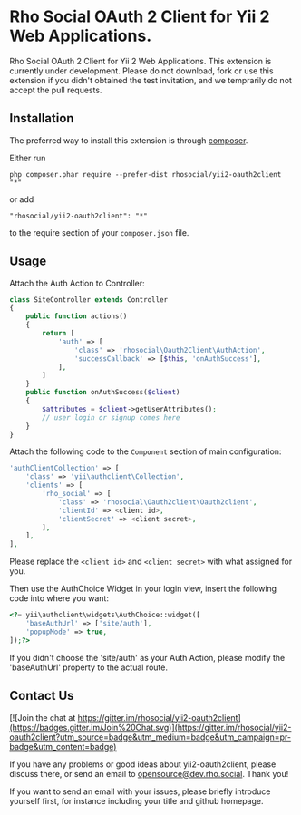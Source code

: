 Rho Social OAuth 2 Client for Yii 2 Web Applications.
=====================================================

Rho Social OAuth 2 Client for Yii 2 Web Applications.
This extension is currently under development. Please do not download, fork or
use this extension if you didn't obtained the test invitation, and we temprarily
do not accept the pull requests.

Installation
------------

The preferred way to install this extension is through [composer](http://getcomposer.org/download/).

Either run

```
php composer.phar require --prefer-dist rhosocial/yii2-oauth2client "*"
```

or add

```
"rhosocial/yii2-oauth2client": "*"
```

to the require section of your `composer.json` file.


Usage
-----

Attach the Auth Action to Controller:

```php
class SiteController extends Controller
{
    public function actions()
    {
        return [
            'auth' => [
                'class' => 'rhosocial\Oauth2Client\AuthAction',
                'successCallback' => [$this, 'onAuthSuccess'],
            ],
        ]
    }
    public function onAuthSuccess($client)
    {
        $attributes = $client->getUserAttributes();
        // user login or signup comes here
    }
}
```

Attach the following code to the `Component` section of main configuration:

```php
'authClientCollection' => [
    'class' => 'yii\authclient\Collection',
    'clients' => [
        'rho_social' => [
            'class' => 'rhosocial\Oauth2client\Oauth2client',
            'clientId' => <client id>,
            'clientSecret' => <client secret>,
        ],
    ],
],
```

Please replace the `<client id>` and `<client secret>` with what assigned for you.

Then use the AuthChoice Widget in your login view, insert the following code 
into where you want:

```php
<?= yii\authclient\widgets\AuthChoice::widget([
    'baseAuthUrl' => ['site/auth'],
    'popupMode' => true,
]);?>
```

If you didn't choose the 'site/auth' as your Auth Action, please modify the
'baseAuthUrl' property to the actual route.

Contact Us
----------

[![Join the chat at https://gitter.im/rhosocial/yii2-oauth2client](https://badges.gitter.im/Join%20Chat.svg)](https://gitter.im/rhosocial/yii2-oauth2client?utm_source=badge&utm_medium=badge&utm_campaign=pr-badge&utm_content=badge)

If you have any problems or good ideas about yii2-oauth2client, please discuss there, or send an email to opensource@dev.rho.social. Thank you!

If you want to send an email with your issues, please briefly introduce yourself first, for instance including your title and github homepage.
